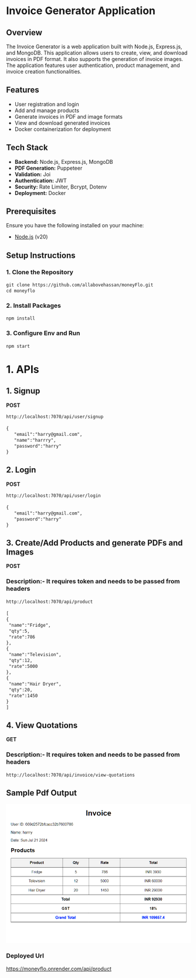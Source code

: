 # Invoice Generator Application

## Overview

The Invoice Generator is a web application built with Node.js, Express.js, and MongoDB. This application allows users to create, view, and download invoices in PDF format. It also supports the generation of invoice images. The application features user authentication, product management, and invoice creation functionalities.

## Features

- User registration and login
- Add and manage products
- Generate invoices in PDF and image formats 
- View and download generated invoices
- Docker containerization for deployment

## Tech Stack

- **Backend:** Node.js, Express.js, MongoDB
- **PDF Generation:** Puppeteer
- **Validation:** Joi
- **Authentication:** JWT
- **Security:** Rate Limiter, Bcrypt, Dotenv
- **Deployment:** Docker

## Prerequisites

Ensure you have the following installed on your machine:

- [Node.js](https://nodejs.org/) (v20)

## Setup Instructions

### 1. Clone the Repository

```
git clone https://github.com/allabovehassan/moneyFlo.git
cd moneyflo
```
### 2. Install Packages
```
npm install
```
### 3. Configure Env and Run
```
npm start
```

# 1. APIs 

## 1. Signup 
 **POST**
 ```
 http://localhost:7070/api/user/signup

{
    "email":"harry@gmail.com",
    "name":"harrry",
    "password":"harry"
}

```

 ## 2. Login 
 **POST**
 ```
 http://localhost:7070/api/user/login

{
    "email":"harry@gmail.com",
    "password":"harry"
}

```
 ## 3. Create/Add Products and generate PDFs and Images 
 **POST**
 ### Description:- It requires token and needs to be passed from headers
 ```
 http://localhost:7070/api/product

[
{
  "name":"Fridge",
  "qty":5,
  "rate":786
},
{
  "name":"Television",
  "qty":12,
  "rate":5000
},
{
  "name":"Hair Dryer",
  "qty":20,
  "rate":1450
}
]

```

 ## 4. View Quotations
 **GET**
 ### Description:- It requires token and needs to be passed from headers
 ```
http://localhost:7070/api/invoice/view-quotations

```
## Sample Pdf Output
![Image](./images/invoice-669d34cdda0c8d6ba2ad717b.png)

### Deployed Url
https://moneyflo.onrender.com/api/product
